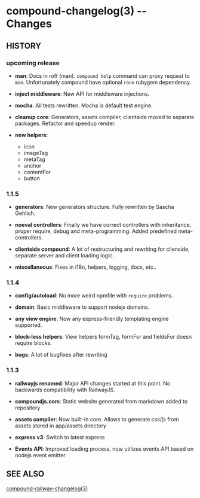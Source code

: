 compound-changelog(3) -- Changes
================================

## HISTORY

### upcoming release

* **man**:
  Docs in roff (man). `compound help` command can proxy request to `man`.
  Unfortunately compound have optional `ronn` rubygem dependency.

* **inject middleware**:
  New API for middleware injections.

* **mocha**:
  All tests rewritten. Mocha is default test engine.

* **cleanup core**:
  Generators, assets compiler, clientside moved to separate packages. Refactor
  and speedup render.

* **new helpers**:
  * icon
  * imageTag
  * metaTag
  * anchor
  * contentFor
  * button

### 1.1.5

* **generators**:
  New generators structure. Fully rewritten by Sascha Gehlich.

* **noeval controllers**:
  Finally we have correct controllers with inheritance, proper require, debug
  and meta-programming. Added predefined meta-controllers.

* **clientside compound**:
  A lot of restructuring and rewriting for clienside, separate server and client
  loading logic.

* **miscellaneous**:
  Fixes in i18n, helpers, logging, docs, etc..

### 1.1.4

* **config/autoload**:
  No more weird npmfile with `require` problems.

* **domain**:
  Basic middleware to support nodejs domains.

* **any view engine**:
  Now any express-friendly templating engine supported.

* **block-less helpers**:
  View helpers formTag, formFor and fieldsFor doesn require blocks.

* **bugs**:
  A lot of bugfixes after rewriting

### 1.1.3

* **railwayjs renamed**:
  Major API changes started at this point. No backwards compatibility with
  RailwayJS.

* **compoundjs.com**:
  Static website generated from markdown added to repository

* **assets compiler**:
  Now built-in core. Allows to generate css/js from assets stored in app/assets
  directory

* **express v3**:
  Switch to latest express

* **Events API**:
  Improved loading process, now utilizes events API based on nodejs event emitter

## SEE ALSO

[compound-railway-changelog(3)](railway-changelog.3.html)
